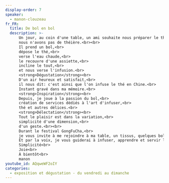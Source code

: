 ```yaml
---
display-order: 7
speaker:
  - manon-clouzeau
fr_FR:
  title: De bol en bol
  description: >-
      Un jour, au coin d'une table, un ami souhaite nous préparer le thé,<br>
      nous n'avons pas de théière.<br><br>
      Il prend un bol,<br>
      dépose le thé,<br>
      verse l'eau chaude,<br>
      le recouvre d'une assiette,<br>
      incline le tout,<br>
      et nous verse l'infusion.<br>
      <strong>Dégustation</strong><br>
      D'un air heureux et satisfait,<br>
      il nous dit: c'est ainsi que l'on infuse le thé en Chine.<br>
      Instant gravé dans ma mémoire.<br>
      <strong>Inspiration</strong><br>
      Depuis, je joue à la passion du bol,<br>
      création de services dédiés à l'art d'infuser,<br>
      thé et autres délices.<br>
      <strong>Délectation</strong><br>
      Tout le plaisir est dans la variation,<br>
      simplicité d'une dimension,<br>
      d'un geste.<br><br>
      Durant le festival GongFuCha,<br>
      je vous invite à me rejoindre à ma table, un tissus, quelques bols, de l'eau, du thé et du temps à diluer.<br>
      Et par la voix, je vous guiderai à infuser, apprendre et servir le breuvage de bol en bol.<br><br>
      Simplicité<br>
      Joie<br>
      À bientôt<br>
      manon
youtube_id: AQqweWF2oIY
categories:
  - exposition et dégustation - du vendredi au dimanche
---
```

